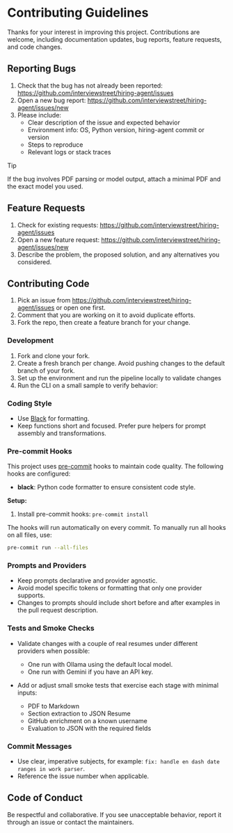 # Contributing Guidelines

Thanks for your interest in improving this project. Contributions are welcome, including documentation updates, bug reports, feature requests, and code changes.

## Reporting Bugs

1. Check that the bug has not already been reported: https://github.com/interviewstreet/hiring-agent/issues
2. Open a new bug report: https://github.com/interviewstreet/hiring-agent/issues/new
3. Please include:
   - Clear description of the issue and expected behavior
   - Environment info: OS, Python version, hiring-agent commit or version
   - Steps to reproduce
   - Relevant logs or stack traces

> [!TIP]
> If the bug involves PDF parsing or model output, attach a minimal PDF and the exact model you used.

## Feature Requests

1. Check for existing requests: https://github.com/interviewstreet/hiring-agent/issues
2. Open a new feature request: https://github.com/interviewstreet/hiring-agent/issues/new
3. Describe the problem, the proposed solution, and any alternatives you considered.

## Contributing Code

1. Pick an issue from https://github.com/interviewstreet/hiring-agent/issues or open one first.
2. Comment that you are working on it to avoid duplicate efforts.
3. Fork the repo, then create a feature branch for your change.

### Development

1. Fork and clone your fork.
2. Create a fresh branch per change. Avoid pushing changes to the default branch of your fork.
3. Set up the environment and run the pipeline locally to validate changes
4. Run the CLI on a small sample to verify behavior:

### Coding Style

* Use [Black](https://black.readthedocs.io/en/stable/) for formatting.
* Keep functions short and focused. Prefer pure helpers for prompt assembly and transformations.

### Pre-commit Hooks

This project uses [pre-commit](https://pre-commit.com/) hooks to maintain code quality. The following hooks are configured:

- **black**: Python code formatter to ensure consistent code style.

**Setup:**

1. Install pre-commit hooks: `pre-commit install`

The hooks will run automatically on every commit. To manually run all hooks on all files, use:
```bash
pre-commit run --all-files
```

### Prompts and Providers

* Keep prompts declarative and provider agnostic.
* Avoid model specific tokens or formatting that only one provider supports.
* Changes to prompts should include short before and after examples in the pull request description.

### Tests and Smoke Checks

* Validate changes with a couple of real resumes under different providers when possible:

  * One run with Ollama using the default local model.
  * One run with Gemini if you have an API key.
* Add or adjust small smoke tests that exercise each stage with minimal inputs:

  * PDF to Markdown
  * Section extraction to JSON Resume
  * GitHub enrichment on a known username
  * Evaluation to JSON with the required fields


### Commit Messages

* Use clear, imperative subjects, for example: `fix: handle en dash date ranges in work parser`.
* Reference the issue number when applicable.

## Code of Conduct

Be respectful and collaborative. If you see unacceptable behavior, report it through an issue or contact the maintainers.
